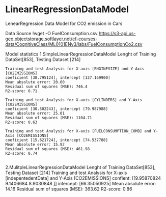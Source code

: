 # LinearRegressionDataModel
LenearRegression Data Model for CO2 emission in Cars

Data Source 
  !wget -O FuelConsumption.csv https://s3-api.us-geo.objectstorage.softlayer.net/cf-courses-data/CognitiveClass/ML0101ENv3/labs/FuelConsumptionCo2.csv

Model statistics
  1.SimpleLinearRegressionDataModel
    Lenght of Training DataSet[853], Testing Dataset [214]

    Training and test Analysis for X-axis [ENGINESIZE] and Y-Axis [CO2EMISSIONS]
    coeficient [38.795124], intercept [127.169900]
    Mean absolute error: 20.60
    Residual sum of squares (MSE): 746.4
    R2-score: 0.71

    Training and test Analysis for X-axis [CYLINDERS] and Y-Axis [CO2EMISSIONS]
    coeficient [30.502243], intercept [79.987988]
    Mean absolute error: 25.01
    Residual sum of squares (MSE): 1104.71
    R2-score: 0.63

    Training and test Analysis for X-axis [FUELCONSUMPTION_COMB] and Y-Axis [CO2EMISSIONS]
    coeficient [15.621724], intercept [74.537788]
    Mean absolute error: 15.92
    Residual sum of squares (MSE): 461.98
    R2-score: 0.74
      ￼￼
  2.MulitpleLinearRegressionDataModel
    Lenght of Training DataSet[853], Testing Dataset [214]
    Training and test Analysis for X-axis [indepentedentData] and Y-Axis [CO2EMISSIONS]
    confient:  [[9.95870824 9.1406684  8.9030848 ]]
    intercept:  [66.35050925]
    Mean absolute error: 14.16
    Residual sum of squares (MSE): 363.62
    R2-score: 0.86
